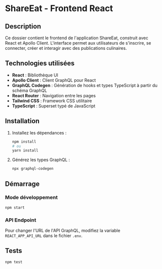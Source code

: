 # ShareEat - Frontend React

## Description

Ce dossier contient le frontend de l'application ShareEat, construit avec React et Apollo Client. L'interface permet aux utilisateurs de s'inscrire, se connecter, créer et interagir avec des publications culinaires.

## Technologies utilisées

- **React** : Bibliothèque UI
- **Apollo Client** : Client GraphQL pour React
- **GraphQL Codegen** : Génération de hooks et types TypeScript à partir du schéma GraphQL
- **React Router** : Navigation entre les pages
- **Tailwind CSS** : Framework CSS utilitaire
- **TypeScript** : Superset typé de JavaScript

## Installation

1. Installez les dépendances :
   ```bash
   npm install
   # ou
   yarn install
   ```

2. Générez les types GraphQL :
   ```bash
   npx graphql-codegen
   ```

## Démarrage

### Mode développement

```bash
npm start
```

### API Endpoint
Pour changer l'URL de l'API GraphQL, modifiez la variable `REACT_APP_API_URL` dans le fichier `.env`.

## Tests

```bash
npm test
```
